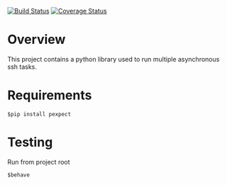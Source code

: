 [![Build Status](https://travis-ci.org/Enyx-SA/yassh.svg?branch=master)](https://travis-ci.org/Enyx-SA/yassh)
[![Coverage Status](https://coveralls.io/repos/github/Enyx-SA/yassh/badge.svg?branch=master)](https://coveralls.io/github/Enyx-SA/yassh?branch=master)


Overview
========

This project contains a python library used
to run multiple asynchronous ssh tasks.

Requirements
============

    $pip install pexpect

Testing
=======

Run from project root

    $behave

